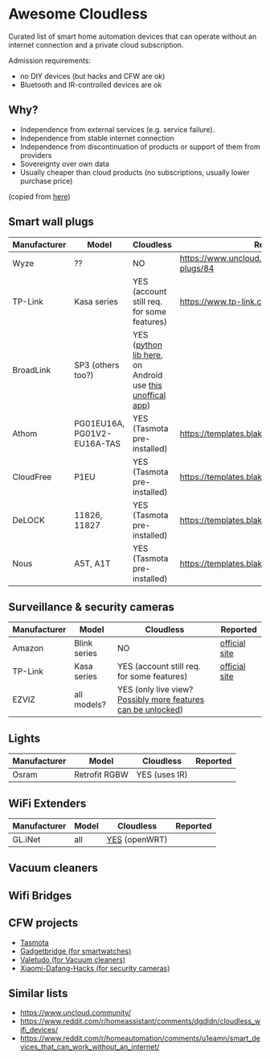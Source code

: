# Awesome Cloudless

Curated list of smart home automation devices that can operate without an internet connection and a private cloud subscription.

Admission requirements:

 - no DIY devices (but hacks and CFW are ok)
 - Bluetooth and IR-controlled devices are ok

## Why?

>>>>>
 - Independence from external services (e.g. service failure).
 - Independence from stable internet connection
 - Independence from discontinuation of products or support of them from providers
 - Sovereignty over own data
 - Usually cheaper than cloud products (no subscriptions, usually lower purchase price)

(copied from [here](https://nocloud.info/en/home/))

## Smart wall plugs

| Manufacturer | Model    | Cloudless     | Reported  |
| ------------ | -------- | ------------- | ----------|
| Wyze         | ??       | NO            | https://www.uncloud.community/t/wyze-smart-plugs/84 |
| TP-Link      | Kasa series | YES (account still req. for some features)        | https://www.tp-link.com/us/support/faq/2707/ |
| BroadLink    | SP3 (others too?) | YES ([python lib here](https://github.com/mjg59/python-broadlink), on Android use [this unoffical app](https://play.google.com/store/apps/details?id=ua.com.lavi.broadlinkclient))
| Athom        | PG01EU16A, PG01V2-EU16A-TAS | YES (Tasmota pre-installed) | https://templates.blakadder.com/preflashed.html |
| CloudFree    | P1EU | YES (Tasmota pre-installed) | https://templates.blakadder.com/preflashed.html |
| DeLOCK    | 11826, 11827 | YES (Tasmota pre-installed) | https://templates.blakadder.com/preflashed.html |
| Nous    | A5T, A1T | YES (Tasmota pre-installed) | https://templates.blakadder.com/preflashed.html |

	
## Surveillance & security cameras

| Manufacturer | Model    | Cloudless     | Reported |
| ------------ | -------- | ------------- | ---------|
| Amazon       | Blink series | NO        | [official site](https://support.blinkforhome.com/en_US/f-a-q/can-i-use-my-camera-offline-without-an-internet-connection) |
| TP-Link      | Kasa series | YES (account still req. for some features)  | [official site](https://www.tp-link.com/us/support/faq/2707/) |
| EZVIZ        | all models? | YES (only live view? [Possibly more features can be unlocked](https://github.com/BaQs/pyEzviz/issues/61)) | 


## Lights

| Manufacturer | Model    | Cloudless     | Reported |
| ------------ | -------- | ------------- | ---------|
| Osram        | Retrofit RGBW | YES (uses IR) |     |


## WiFi Extenders

| Manufacturer | Model    | Cloudless     | Reported |
| ------------ | -------- | ------------- | ---------|
| GL.iNet      | all      | [YES](https://docs.gl-inet.com/en/2/setup/repeater_manager/) (openWRT) |          |

## Vacuum cleaners


## Wifi Bridges

## CFW projects

 - [Tasmota](https://templates.blakadder.com/)
 - [Gadgetbridge (for smartwatches)](https://github.com/Freeyourgadget/Gadgetbridge)
 - [Valetudo (for Vacuum cleaners)](https://github.com/Hypfer/Valetudo)
 - [Xiaomi-Dafang-Hacks (for security cameras)](https://github.com/EliasKotlyar/Xiaomi-Dafang-Hacks)


## Similar lists

 - https://www.uncloud.community/
 - https://www.reddit.com/r/homeassistant/comments/dgdldn/cloudless_wifi_devices/
 - https://www.reddit.com/r/homeautomation/comments/u1eamn/smart_devices_that_can_work_without_an_internet/

